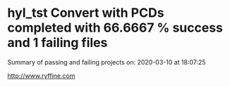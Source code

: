 # hyl_tst Convert with PCDs completed with 66.6667 % success and 1 failing files

Summary of passing and failing projects on: 2020-03-10 at 18:07:25

http://www.ryffine.com
